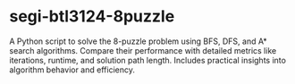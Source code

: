 # segi-btl3124-8puzzle
A Python script to solve the 8-puzzle problem using BFS, DFS, and A* search algorithms. Compare their performance with detailed metrics like iterations, runtime, and solution path length. Includes practical insights into algorithm behavior and efficiency.
